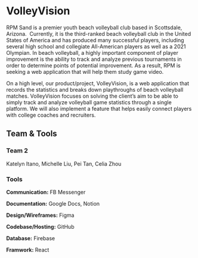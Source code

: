 # VolleyVision

RPM Sand is a premier youth beach volleyball club based in Scottsdale, Arizona.  Currently, it is the third-ranked beach volleyball club in the United States of America and has produced many successful players, including several high school and collegiate All-American players as well as a 2021 Olympian. In beach volleyball, a highly important component of player improvement is the ability to track and analyze previous tournaments in order to determine points of potential improvement. As a result, RPM is seeking a web application that will help them study game video.

On a high level, our product/project, VolleyVision, is a web application that records the statistics and breaks down playthroughs of beach volleyball matches. VolleyVision focuses on solving the client’s aim to be able to simply track and analyze volleyball game statistics through a single platform. We will also implement a feature that helps easily connect players with college coaches and recruiters.

## Team & Tools

### Team 2

Katelyn Itano, Michelle Liu, Pei Tan, Celia Zhou

### Tools

**Communication:** FB Messenger

**Documentation:** Google Docs, Notion

**Design/Wireframes:** Figma

**Codebase/Hosting:** GitHub

**Database:** Firebase

**Framwork:** React
